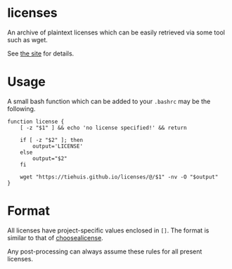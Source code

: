 # licenses

An archive of plaintext licenses which can be easily retrieved via some tool
such as wget.

See [the site](https://tiehuis.github.io/licenses) for details.

# Usage

A small bash function which can be added to your `.bashrc` may be the
following.

```
function license {
    [ -z "$1" ] && echo 'no license specified!' && return

    if [ -z "$2" ]; then
        output='LICENSE'
    else
        output="$2"
    fi

    wget "https://tiehuis.github.io/licenses/@/$1" -nv -O "$output"
}
```

# Format

All licenses have project-specific values enclosed in `[]`. The format is
similar to that of [choosealicense](https://github.com/github/choosealicense.com).

Any post-processing can always assume these rules for all present licenses.
